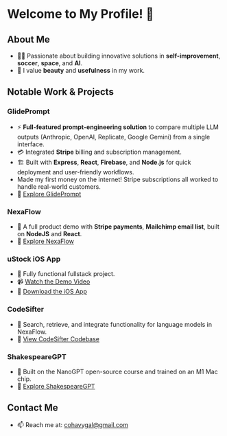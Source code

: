 # Welcome to My Profile! 🌟

## About Me
- 👨‍💻 Passionate about building innovative solutions in **self-improvement**, **soccer**, **space**, and **AI**.
- 🎨 I value **beauty** and **usefulness** in my work.

## Notable Work & Projects

### GlidePrompt
- ⚡ **Full-featured prompt-engineering solution** to compare multiple LLM outputs (Anthropic, OpenAI, Replicate, Google Gemini) from a single interface.
- 💳 Integrated **Stripe** billing and subscription management.
- 🏗️ Built with **Express**, **React**, **Firebase**, and **Node.js** for quick deployment and user-friendly workflows.
- Made my first money on the internet! Stripe subscriptions all worked to handle real-world customers.
- 🔗 [Explore GlidePrompt](https://github.com/galcohavy10/GlidePrompt)

### NexaFlow
- 🚀 A full product demo with **Stripe payments**, **Mailchimp email list**, built on **NodeJS** and **React**.
- 🔗 [Explore NexaFlow](http://www.mynexaflow.com/)

### uStock iOS App
- 📱 Fully functional fullstack project.
- 📹 [Watch the Demo Video](https://github.com/galcohavy10/galcohavy10/assets/96891588/48429396-a5dd-43a7-bd87-ca4903e56129)
- 🔗 [Download the iOS App](https://apps.apple.com/us/app/ustock/id6448245007)

### CodeSifter
- 🧠 Search, retrieve, and integrate functionality for language models in NexaFlow.
- 🔗 [View CodeSifter Codebase](https://github.com/galcohavy10/CodeSifterPublic)

### ShakespeareGPT
- 🤖 Built on the NanoGPT open-source course and trained on an M1 Mac chip.
- 🔗 [Explore ShakespeareGPT](https://github.com/galcohavy10/NanoGPT)

## Contact Me
- 📫 Reach me at: [cohavygal@gmail.com](mailto:cohavygal@gmail.com)







<!--
**galcohavy10/galcohavy10** is a ✨ _special_ ✨ repository because its `README.md` (this file) appears on your GitHub profile.

Here are some ideas to get you started:


-->
